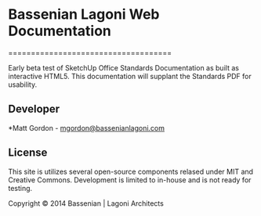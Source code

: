 # Bassenian Lagoni Web Documentation
====================================

Early beta test of SketchUp Office Standards Documentation as built as interactive HTML5. This documentation will supplant the Standards PDF for usability.

## Developer

*Matt Gordon - mgordon@bassenianlagoni.com

## License

This site is utilizes several open-source components relased under MIT and Creative Commons. Development is limited to in-house and is not ready for testing.

Copyright © 2014 Bassenian | Lagoni Architects